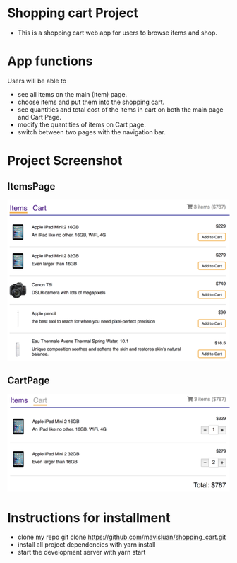# Shopping cart Project

- This is a shopping cart web app for users to browse items and shop. 


# App functions

Users will be able to 

- see all items on the main (Item) page. 
- choose items and put them into the shopping cart.
- see quantities and total cost of the items in cart on both the main page and Cart Page.
- modify the quantities of items on Cart page.
- switch between two pages with the navigation bar. 


# Project Screenshot 

## ItemsPage

![](src/icons/items-page.png )

## CartPage

![](src/icons/cart-page.png )


# Instructions for installment

- clone my repo git clone https://github.com/mavisluan/shopping_cart.git
- install all project dependencies with yarn install
- start the development server with yarn start

